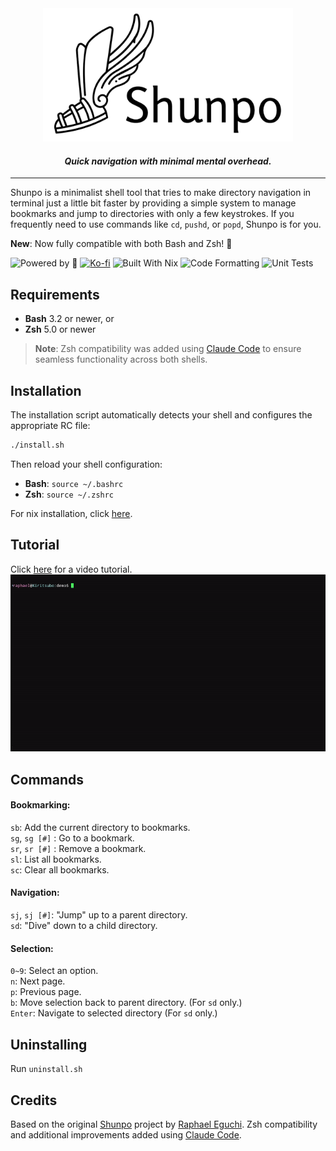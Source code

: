<div align="center">
  <picture>
    <source srcset="assets/shunpo_logo.png" media="(prefers-color-scheme: dark)">
    <img src="assets/shunpo_logo_inverted.png" alt="Logo" width="400" style="margin: 0; padding: 0;">
  </picture>
  <h4><i>Quick navigation with minimal mental overhead.</i></h4>
</div>

----
Shunpo is a minimalist shell tool that tries to make directory navigation in terminal just a little bit faster by providing a simple system to manage bookmarks and jump to directories with only a few keystrokes.
If you frequently need to use commands like `cd`, `pushd`, or `popd`, Shunpo is for you.

**New**: Now fully compatible with both Bash and Zsh! 🚀  

![Powered by 🍵](https://img.shields.io/badge/Powered%20by-%F0%9F%8D%B5-blue?style=flat-square)
[![Ko-fi](https://img.shields.io/badge/Ko--fi-Buy%20me%20Tea-ff5f5f?logo=kofi&style=flat-square)](https://ko-fi.com/egurapha)
![Built With Nix](https://img.shields.io/badge/Built%20with-Nix-5277C3?logo=nixos&logoColor=white&style=flat-square)
![Code Formatting](https://img.shields.io/github/actions/workflow/status/egurapha/Shunpo/code_formatting.yml?branch=main&label=Code%20Formatting&style=flat-square)
![Unit Tests](https://img.shields.io/github/actions/workflow/status/egurapha/Shunpo/unit_testing.yml?branch=main&label=Unit%20Tests&style=flat-square)

Requirements
----
- **Bash** 3.2 or newer, or
- **Zsh** 5.0 or newer

> **Note**: Zsh compatibility was added using [Claude Code](https://claude.ai/code) to ensure seamless functionality across both shells.

Installation
----
The installation script automatically detects your shell and configures the appropriate RC file:

```bash
./install.sh
```

Then reload your shell configuration:
- **Bash**: `source ~/.bashrc`
- **Zsh**: `source ~/.zshrc`

For nix installation, click [here](nix/NixREADME.md).

Tutorial
----
Click [here](https://www.youtube.com/watch?v=TN66A3MPo50) for a video tutorial.  
<img src="assets/shunpo_demo.gif" width="600" height="auto" alt="Shunpo Demo">

Commands
----
#### Bookmarking:
`sb`: Add the current directory to bookmarks.  
`sg`, `sg [#]` : Go to a bookmark.  
`sr`, `sr [#]` : Remove a bookmark.  
`sl`: List all bookmarks.  
`sc`: Clear all bookmarks.   

#### Navigation:
`sj`, `sj [#]`: "Jump" up to a parent directory.  
`sd`: "Dive" down to a child directory.

#### Selection:
`0~9`: Select an option.  
`n`: Next page.  
`p`: Previous page.  
`b`: Move selection back to parent directory. (For `sd` only.)  
`Enter`: Navigate to selected directory (For `sd` only.)  
 
Uninstalling
----
Run `uninstall.sh`

## Credits

Based on the original [Shunpo](https://github.com/egurapha/Shunpo) project by [Raphael Eguchi](https://github.com/egurapha). Zsh compatibility and additional improvements added using [Claude Code](https://claude.ai/code).

